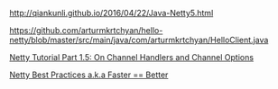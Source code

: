 http://qiankunli.github.io/2016/04/22/Java-Netty5.html

https://github.com/arturmkrtchyan/hello-netty/blob/master/src/main/java/com/arturmkrtchyan/HelloClient.java

[Netty Tutorial Part 1.5: On Channel Handlers and Channel Options](http://seeallhearall.blogspot.sg/2012/06/netty-tutorial-part-15-on-channel.html)

[Netty Best Practices a.k.a Faster == Better](http://normanmaurer.me/presentations/2014-facebook-eng-netty/slides.html)
